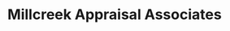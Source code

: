 ---
title: "Millcreek Appraisal Associates"
url: /erie/millcreek-appraisal-associates/
shop: shop
---